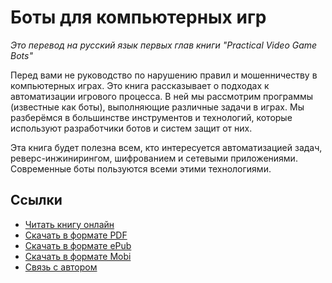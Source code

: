 # Боты для компьютерных игр

*Это перевод на русский язык первых глав книги "Practical Video Game Bots"*

Перед вами не руководство по нарушению правил и мошенничеству в компьютерных играх. Это книга рассказывает о подходах к автоматизации игрового процесса. В ней мы рассмотрим программы (известные как боты), выполняющие различные задачи в играх. Мы разберёмся в большинстве инструментов и технологий, которые используют разработчики ботов и систем защит от них.

Эта книга будет полезна всем, кто интересуется автоматизацией задач, реверс-инжинирингом, шифрованием и сетевыми приложениями. Современные боты пользуются всеми этими технологиями.

## Ссылки

* [Читать книгу онлайн](https://ellysh.gitbooks.io/video-game-bots-ru/content)
* [Скачать в формате PDF](https://legacy.gitbook.com/download/pdf/book/ellysh/video-game-bots-ru)
* [Скачать в формате ePub](https://legacy.gitbook.com/download/epub/book/ellysh/video-game-bots-ru)
* [Скачать в формате Mobi](https://legacy.gitbook.com/download/mobi/book/ellysh/video-game-bots-ru)
* [Связь с автором](mailto:petrsum@gmail.com)
